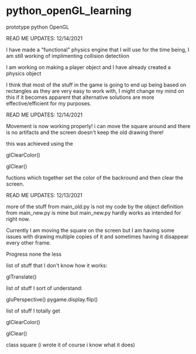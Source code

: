 # python_openGL_learning
 prototype python OpenGL


READ ME UPDATES: 12/14/2021

I have made a "functional" physics engine that I will use for the time being, I am still working of implimenting collision detectiion

I am working on making a player object and I have already created a physics object

I think that most of the stuff in the game is going to end up being based on rectangles as they are very easy to work with, I might change my mind on this if it becomes apparent that alternative solutions are more effective/efficient for my purposes. 

READ ME UPDATES: 12/14/2021

Movement is now working properly! i can move the square around and there is no artifacts and the screen doesn't keep the old drawing there!

this was achieved using the 

glClearColor()

glClear()

fuctions which together set the color of the backround and then clear the screen.


READ ME UPDATES: 12/13/2021

more of the stuff from main_old.py is not my code by the object definition from main_new.py is mine but main_new.py hardly works as intended for right now.

Currently I am moving the square on the screen but I am having some issues with drawing multiple copies of it and sometimes having it disappear every other frame.

Progress none the less

list of stuff that I don't know how it works:

glTranslate()

list of stuff I sort of understand:

gluPerspective()
pygame.display.flip()

list of stuff I totally get

glClearColor()

glClear()

class square (i wrote it of course i know what it does)

